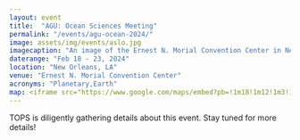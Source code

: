 ```yaml
---
layout: event
title:  "AGU: Ocean Sciences Meeting"
permalink: "/events/agu-ocean-2024/"
image: assets/img/events/aslo.jpg
imagecaption: "An image of the Ernest N. Morial Convention Center in New Orleans, LA where this event will be held."
daterange: "Feb 18 - 23, 2024"
location: "New Orleans, LA"
venue: "Ernest N. Morial Convention Center"
acronyms: "Planetary,Earth"
map: <iframe src="https://www.google.com/maps/embed?pb=!1m18!1m12!1m3!1d221274.59723177447!2d-90.236402905771!3d29.93872270955338!2m3!1f0!2f0!3f0!3m2!1i1024!2i768!4f13.1!3m3!1m2!1s0x8620a66e2c49ba7f%3A0x185d4d6c82fa192f!2sNew%20Orleans%20Ernest%20N.%20Morial%20Convention%20Center!5e0!3m2!1sen!2sus!4v1701187526597!5m2!1sen!2sus" width="600" height="450" style="border:0;" allowfullscreen="" loading="lazy" referrerpolicy="no-referrer-when-downgrade"></iframe>
---
```


TOPS is diligently gathering details about this event.  Stay tuned for more details!